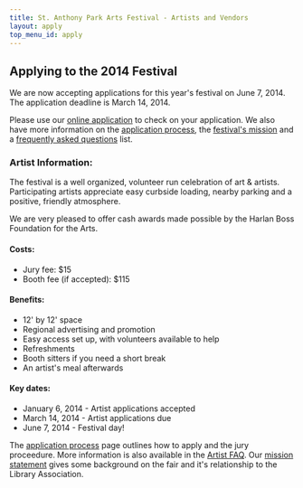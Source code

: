 ```yaml
---
title: St. Anthony Park Arts Festival - Artists and Vendors
layout: apply
top_menu_id: apply
---
```

## Applying to the 2014 Festival

We are now accepting applications for this year's festival on June 7, 2014. 
The application deadline is March 14, 2014.

Please use our [online application](/apply/apply.html) to check on your application. 
We also have more information on the [application process](/apply/jury.html), 
the [festival's mission](/apply/mission.html) and a
[frequently asked questions](/apply/faq.html) list.

### Artist Information:

The festival is a well organized, volunteer run celebration of art & artists. 
Participating artists appreciate easy curbside loading, 
nearby parking and a positive, friendly atmosphere. 

We are very pleased to offer cash awards 
made possible by the Harlan Boss Foundation for the Arts.

#### Costs:

- Jury fee: $15
- Booth fee (if accepted): $115

#### Benefits:

- 12' by 12' space
- Regional advertising and promotion
- Easy access set up, with volunteers available to help
- Refreshments
- Booth sitters if you need a short break
- An artist's meal afterwards

#### Key dates:

- January 6, 2014 - Artist applications accepted 
- March 14, 2014 - Artist applications due
- June 7, 2014 - Festival day!

The [application process](/apply/jury.html) page outlines how to apply and the jury proceedure.
More information is also available in the [Artist FAQ](/apply/faq.html).
Our [mission statement](/apply/mission.html) gives some background on the fair 
and it's relationship to the Library Association.
